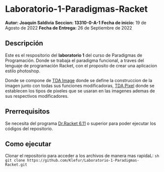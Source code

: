 # Laboratorio-1-Paradigmas-Racket
**Autor: Joaquin Saldivia**
**Seccion: 13310-0-A-1**
**Fecha de inicio:** 19 de Agosto de 2022
**Fecha de Entrega:** 26 de Septiembre de 2022

## Descripción
Este es el respositorio del **laboratorio 1** del curso de Paradigmas de Programación. Donde se trabaja el paradigma funcional, a traves del lenguaje de programación Racket, con el proposito de crear una aplicacion estilo photoshop.

Donde se compone de [TDA Image](https://github.com/Klefur/Laboratorio-1-Paradigmas-Racket/blob/main/TDAimage.rkt) donde se define la construccion de la imagen junto con todas sus funciones modificadoras, [TDA Pixel](https://github.com/Klefur/Laboratorio-1-Paradigmas-Racket/blob/main/TDAPixel.rkt) donde se establecen los tipos de pixeles que se usaran en las imagenes ademas de sus respectivos modificadores.

## Prerrequisitos
Se necesita del programa [Dr.Racket 6.11](https://download.racket-lang.org) o superior para poder ejecutar los códigos del repositorio.

## Como ejecutar
Clonar el repositorio para acceder a los archivos de manera mas rapidaL:
```sh git clone https://github.com/Klefur/Laboratorio-1-Paradigmas-Racket.git```
